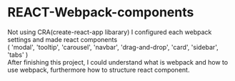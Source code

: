 # REACT-Webpack-components
Not using CRA(create-react-app libarary) I configured each webpack settings and made react components   
( 'modal', 'tooltip', 'carousel', 'navbar', 'drag-and-drop', 'card', 'sidebar', 'tabs' )   
After finishing this project, I could understand what is webpack and how to use webpack, furthermore how to structure react component.
